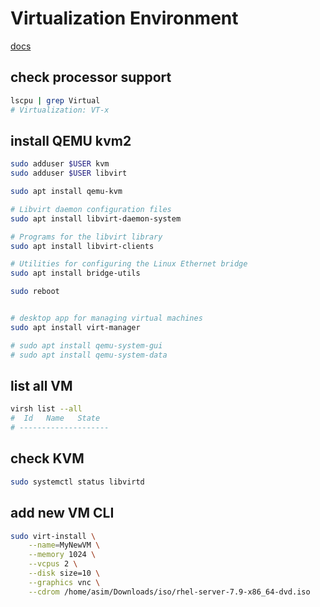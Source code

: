 # Virtualization Environment
[docs](https://wiki.qemu.org/Category:User_documentations)

## check processor support
```bash
lscpu | grep Virtual
# Virtualization: VT-x
```


## install QEMU kvm2
```bash
sudo adduser $USER kvm
sudo adduser $USER libvirt

sudo apt install qemu-kvm

# Libvirt daemon configuration files
sudo apt install libvirt-daemon-system 

# Programs for the libvirt library
sudo apt install libvirt-clients

# Utilities for configuring the Linux Ethernet bridge
sudo apt install bridge-utils

sudo reboot


# desktop app for managing virtual machines
sudo apt install virt-manager

# sudo apt install qemu-system-gui
# sudo apt install qemu-system-data
```


## list all VM
```bash
virsh list --all
#  Id   Name   State
# --------------------
```


## check KVM
```bash
sudo systemctl status libvirtd
```


## add new VM CLI
```bash
sudo virt-install \
    --name=MyNewVM \
    --memory 1024 \
    --vcpus 2 \
    --disk size=10 \
    --graphics vnc \
    --cdrom /home/asim/Downloads/iso/rhel-server-7.9-x86_64-dvd.iso 
```
